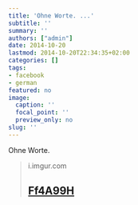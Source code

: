 ```yaml
---
title: 'Ohne Worte. ...'
subtitle: ''
summary: ''
authors: ["admin"]
date: 2014-10-20
lastmod: 2014-10-20T22:34:35+02:00
categories: []
tags:
- facebook
- german
featured: no
image:
  caption: ''
  focal_point: ''
  preview_only: no
slug: ''
---
```

Ohne Worte.
> i.imgur.com
> ## [Ff4A99H](http://i.imgur.com/FF4A99h.jpg)
>


